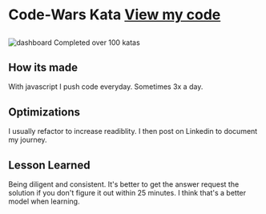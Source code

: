 # Code-Wars Kata [View my code](https://www.codewars.com/users/bluecollarcoders)
##
![dashboard](https://user-images.githubusercontent.com/67053237/171781671-c63dd205-f3e5-49ec-8a1b-49fc8f3f1ddc.png)
Completed over 100 katas 
## How its made
With javascript I push code everyday. Sometimes 3x a day.

## Optimizations
I usually refactor to increase readiblity. I then post on Linkedin to document my journey.

## Lesson Learned
Being diligent and consistent. It's better to get the answer request the solution if you don't figure it out within 25 minutes. I think that's a better model when learning. 
